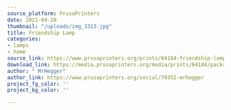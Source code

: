 ```yaml
---
source_platform: PrusaPrinters
date: 2021-04-28
thumbnail: "/uploads/img_3313.jpg"
title: Friendship Lamp
categories:
- lamps
- home
source_link: https://www.prusaprinters.org/prints/64184-friendship-lamp
download_link: https://media.prusaprinters.org/media/prints/64184/packs/147882_9f12d1e0-f176-424c-8d5d-d1ad9e7170a7/friendship-lamp-model_files.zip#_ga=2.149601842.529317066.1619385758-1521836024.1614377370
author: " MrHegger"
author_link: https://www.prusaprinters.org/social/79352-mrhegger
project_fg_color: ''
project_bg_color: ''

---
```

